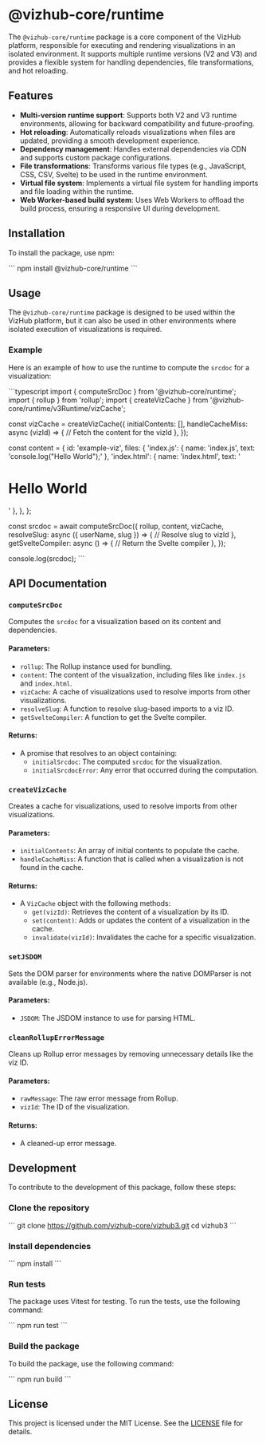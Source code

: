 # @vizhub-core/runtime

The `@vizhub-core/runtime` package is a core component of the VizHub platform, responsible for executing and rendering visualizations in an isolated environment. It supports multiple runtime versions (V2 and V3) and provides a flexible system for handling dependencies, file transformations, and hot reloading.

## Features

- **Multi-version runtime support**: Supports both V2 and V3 runtime environments, allowing for backward compatibility and future-proofing.
- **Hot reloading**: Automatically reloads visualizations when files are updated, providing a smooth development experience.
- **Dependency management**: Handles external dependencies via CDN and supports custom package configurations.
- **File transformations**: Transforms various file types (e.g., JavaScript, CSS, CSV, Svelte) to be used in the runtime environment.
- **Virtual file system**: Implements a virtual file system for handling imports and file loading within the runtime.
- **Web Worker-based build system**: Uses Web Workers to offload the build process, ensuring a responsive UI during development.

## Installation

To install the package, use npm:

\`\`\`
npm install @vizhub-core/runtime
\`\`\`

## Usage

The `@vizhub-core/runtime` package is designed to be used within the VizHub platform, but it can also be used in other environments where isolated execution of visualizations is required.

### Example

Here is an example of how to use the runtime to compute the `srcdoc` for a visualization:

\`\`\`typescript
import { computeSrcDoc } from '@vizhub-core/runtime';
import { rollup } from 'rollup';
import { createVizCache } from '@vizhub-core/runtime/v3Runtime/vizCache';

const vizCache = createVizCache({
initialContents: [],
handleCacheMiss: async (vizId) => {
// Fetch the content for the vizId
},
});

const content = {
id: 'example-viz',
files: {
'index.js': { name: 'index.js', text: 'console.log("Hello World");' },
'index.html': { name: 'index.html', text: '<html><body><h1>Hello World</h1></body></html>' },
},
};

const srcdoc = await computeSrcDoc({
rollup,
content,
vizCache,
resolveSlug: async ({ userName, slug }) => {
// Resolve slug to vizId
},
getSvelteCompiler: async () => {
// Return the Svelte compiler
},
});

console.log(srcdoc);
\`\`\`

## API Documentation

### `computeSrcDoc`

Computes the `srcdoc` for a visualization based on its content and dependencies.

#### Parameters:

- `rollup`: The Rollup instance used for bundling.
- `content`: The content of the visualization, including files like `index.js` and `index.html`.
- `vizCache`: A cache of visualizations used to resolve imports from other visualizations.
- `resolveSlug`: A function to resolve slug-based imports to a viz ID.
- `getSvelteCompiler`: A function to get the Svelte compiler.

#### Returns:

- A promise that resolves to an object containing:
  - `initialSrcdoc`: The computed `srcdoc` for the visualization.
  - `initialSrcdocError`: Any error that occurred during the computation.

### `createVizCache`

Creates a cache for visualizations, used to resolve imports from other visualizations.

#### Parameters:

- `initialContents`: An array of initial contents to populate the cache.
- `handleCacheMiss`: A function that is called when a visualization is not found in the cache.

#### Returns:

- A `VizCache` object with the following methods:
  - `get(vizId)`: Retrieves the content of a visualization by its ID.
  - `set(content)`: Adds or updates the content of a visualization in the cache.
  - `invalidate(vizId)`: Invalidates the cache for a specific visualization.

### `setJSDOM`

Sets the DOM parser for environments where the native DOMParser is not available (e.g., Node.js).

#### Parameters:

- `JSDOM`: The JSDOM instance to use for parsing HTML.

### `cleanRollupErrorMessage`

Cleans up Rollup error messages by removing unnecessary details like the viz ID.

#### Parameters:

- `rawMessage`: The raw error message from Rollup.
- `vizId`: The ID of the visualization.

#### Returns:

- A cleaned-up error message.

## Development

To contribute to the development of this package, follow these steps:

### Clone the repository

\`\`\`
git clone https://github.com/vizhub-core/vizhub3.git
cd vizhub3
\`\`\`

### Install dependencies

\`\`\`
npm install
\`\`\`

### Run tests

The package uses Vitest for testing. To run the tests, use the following command:

\`\`\`
npm run test
\`\`\`

### Build the package

To build the package, use the following command:

\`\`\`
npm run build
\`\`\`

## License

This project is licensed under the MIT License. See the [LICENSE](LICENSE) file for details.
